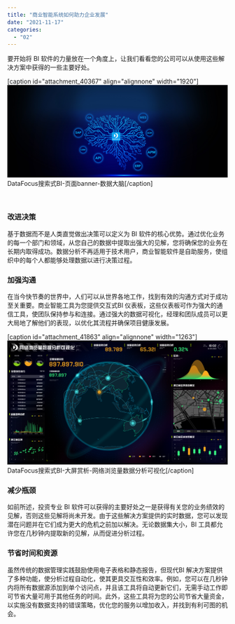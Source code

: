 ```yaml
---
title: "商业智能系统如何助力企业发展"
date: "2021-11-17"
categories: 
  - "02"
---
```


要开始将 BI 软件的力量放在一个角度上，让我们看看您的公司可以从使用这些解决方案中获得的一些主要好处。

\[caption id="attachment\_40367" align="alignnone" width="1920"\]![DataFocus搜索式BI-页面banner-数据大脑](images/解决方案页面2_02-1副本.jpg) DataFocus搜索式BI-页面banner-数据大脑\[/caption\]

 

### 改进决策

基于数据而不是人类直觉做出决策可以定义为 BI 软件的核心优势。通过优化业务的每一个部门和领域，从您自己的数据中提取出强大的见解，您将确保您的业务在长期内取得成功。数据分析不再适用于技术用户，商业智能软件是自助服务，使组织中的每个人都能够处理数据以进行决策过程。

### 加强沟通

在当今快节奏的世界中，人们可以从世界各地工作，找到有效的沟通方式对于成功至关重要。商业智能工具为您提供交互式BI 仪表板，这些仪表板可作为强大的通信工具，使团队保持参与和连接。通过强大的数据可视化，经理和团队成员可以更大局地了解他们的表现，以优化其流程并确保项目健康发展。

\[caption id="attachment\_41863" align="alignnone" width="1263"\]![DataFocus搜索式BI-大屏赏析-网络浏览量数据分析可视化](images/12-1.png) DataFocus搜索式BI-大屏赏析-网络浏览量数据分析可视化\[/caption\]

### 减少瓶颈

如前所述，投资专业 BI 软件可以获得的主要好处之一是获得有关您的业务绩效的见解，否则这些见解将尚未开发。由于这些解决方案提供的实时数据，您可以发现潜在问题并在它们成为更大的危机之前加以解决。无论数据集大小，BI 工具都允许您在几秒钟内提取新的见解，从而促进分析过程。

### 节省时间和资源

虽然传统的数据管理实践鼓励使用电子表格和静态报告，但现代BI 解决方案提供了多种功能，使分析过程自动化，使其更具交互性和效率。例如，您可以在几秒钟内将所有数据源添加到单个访问点，并且该工具将自动更新它们，无需手动工作即可节省大量可用于其他任务的时间。此外，这些工具将为您的公司节省大量资金，以实施没有数据支持的错误策略，优化您的服务以增加收入，并找到有利可图的机会。
